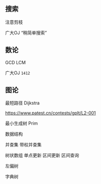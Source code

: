 ## 搜索
注意剪枝

广大OJ “稍简单搜索”

## 数论 
GCD LCM

广大OJ `1412`

## 图论
最短路径 Dijkstra

https://www.patest.cn/contests/gplt/L2-001

最小生成树 Prim


数据结构

并查集 带权并查集

树状数组 单点更新 区间更新 区间查询

左偏树

字典树
